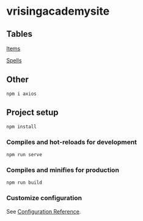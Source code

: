 # vrisingacademysite

## Tables
[Items](https://docs.google.com/spreadsheets/d/1R-Re2Xszgm2UDUvNVrYwZES5eAN9gIJqCEi6FGA4XPo/edit#gid=1956406025)

[Spells](https://docs.google.com/spreadsheets/d/1YAMSUdtcrsG-mNUE8sqeDZMyww9yjaZ2kHGg6CavXxY/edit#gid=30364497)
## Other
```
npm i axios
```

## Project setup
```
npm install
```

### Compiles and hot-reloads for development
```
npm run serve
```

### Compiles and minifies for production
```
npm run build
```

### Customize configuration
See [Configuration Reference](https://cli.vuejs.org/config/).
